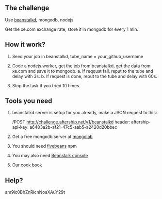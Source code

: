 The challenge
---

Use [beanstalkd](http://kr.github.io/beanstalkd/), mongodb, nodejs

Get the xe.com exchange rate, store it in mongodb for every 1 min.


How it work?
---
1. Seed your job in beanstalkd, tube_name = your_github_username

2. Code a nodejs worker, get the job from beanstalkd, get the data from xe.com and save it to mongodb.
	a. If reqqust fail, reput to the tube and delay with 3s.
	b. If request is done, reput to the tube and delay with 60s.

3. Stop the task if you tried 10 times.

Tools you need
---
1. beanstalkd server is setup for you already, make a JSON request to this:

	/POST http://challenge.aftership.net/v1/beanstalkd
	header: aftership-api-key: a6403a2b-af21-47c5-aab5-a2420d20bbec

2. Get a free mongodb server at [mongolab](https://mongolab.com/welcome/)

3. You should need [fivebeans](https://github.com/ceejbot/fivebeans) npm

4. You may also need [Beanstalk console](https://github.com/ptrofimov/beanstalk_console)

5. Our [cook book](https://github.com/AfterShip/coding-guideline-javascript)


Help?
---
am9ic0BhZnRlcnNoaXAuY29t
